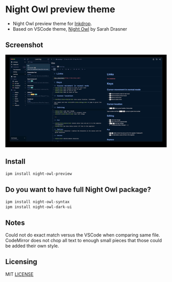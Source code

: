 # Night Owl preview theme

- Night Owl preview theme for [Inkdrop](https://www.inkdrop.info/).
- Based on VSCode theme, [Night Owl](https://marketplace.visualstudio.com/items?itemName=sdras.night-owl) by Sarah Drasner

## Screenshot

![Full Night Owl set](https://raw.githubusercontent.com/skipadu/inkdrop-night-owl-preview/master/docs/night-owl-full-set.jpg "Full Night Owl set")

## Install

```
ipm install night-owl-preview
```

## Do you want to have full Night Owl package?

```
ipm install night-owl-syntax
ipm install night-owl-dark-ui
```


## Notes

Could not do exact match versus the VSCode when comparing same file. CodeMirror does not chop all text to enough small pieces that those could be added their own style.

## Licensing

MIT [LICENSE](https://raw.githubusercontent.com/skipadu/inkdrop-night-owl-preview/master/LICENSE)
